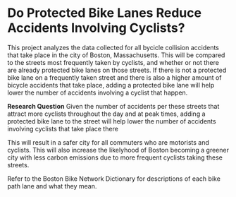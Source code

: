 # Do Protected Bike Lanes Reduce Accidents Involving Cyclists?

This project analyzes the data collected for all bycicle collision accidents that take place in the city of Boston, Massachusetts.  This will be compared to the streets most frequently taken by cyclists, and whether or not there are already protected bike lanes on those streets.  If there is not a protected bike lane on a frequently taken street and there is also a higher amount of bicycle accidents that take place, adding a protected bike lane will help lower the number of accidents involving a cyclist that happen.  

**Research Question**
    Given the number of accidents per these streets that attract more cyclists throughout the day and at peak times, adding a protected bike lane to the street will help lower the number of accidents involving cyclists that take place there
    
This will result in a safer city for all commuters who are motorists and cyclists.  This will also increase the likelyhood of Boston becoming a greener city with less carbon emissions due to more frequent cyclists taking these streets. 



Refer to the Boston Bike Network Dictionary for descriptions of each bike path lane and what they mean.
